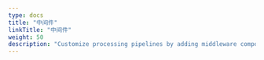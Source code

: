 ```yaml
---
type: docs
title: "中间件"
linkTitle: "中间件"
weight: 50
description: "Customize processing pipelines by adding middleware components"
---
```


